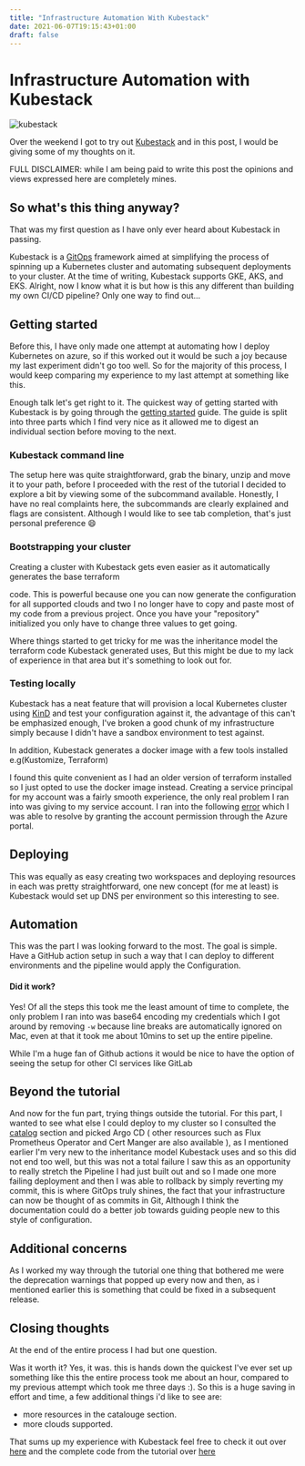 ```yaml
---
title: "Infrastructure Automation With Kubestack"
date: 2021-06-07T19:15:43+01:00
draft: false
---
```



# Infrastructure Automation with Kubestack
![kubestack](https://repository-images.githubusercontent.com/161867918/8023b100-c1a8-11e9-8296-b63c3c068427)

Over the weekend I got to try out [Kubestack](https://kubestack.com) and  in this post, I would be giving some of my thoughts on it.

FULL DISCLAIMER: while I am being paid to write this post the opinions  and views expressed here are completely mines.

## So what's this thing anyway?

That was my first question as I have only ever heard about Kubestack in  passing.

Kubestack is a [GitOps](https://about.gitlab.com/topics/gitops/)  framework aimed at simplifying the process of spinning up a Kubernetes  cluster and automating subsequent deployments to your cluster. At the  time of writing, Kubestack supports GKE, AKS, and EKS. Alright, now I  know what it is but how is this any different than building my own CI/CD  pipeline? Only one way to find out...

## Getting started

Before this, I have only made one attempt at automating how I deploy  Kubernetes on azure, so if this worked out it would be such a joy  because my last experiment didn't go too well. So for the majority of  this process, I would keep comparing my experience to my last attempt at  something like this.

Enough talk let's get right to it. The quickest way of getting started  with Kubestack is by going through the [getting  started](https://www.kubestack.com/framework/documentation/tutorial-get-started)  guide. The guide is split into three parts which I find very nice as it  allowed me to digest an individual section before moving to the next.

### Kubestack command line

The setup here was quite straightforward, grab the binary, unzip and  move it to your path, before I proceeded with the rest of the tutorial I  decided to explore a bit by viewing some of the subcommand available.  Honestly, I have no real complaints here, the subcommands are clearly  explained and flags are consistent. Although I would like to see tab  completion, that's just personal preference 😄

### Bootstrapping your cluster

Creating a cluster with Kubestack gets even easier as it automatically  generates the base terraform

code. This is powerful because one you can now generate the  configuration for all supported clouds and two I no longer have to copy  and paste most of my code from a previous project. Once you have your  "repository" initialized you only have to change three values to get  going.

Where things started to get tricky for me was the inheritance model the  terraform code Kubestack generated uses, But this might be due to my  lack of experience in that area but it's something to look out for.

### Testing locally

Kubestack has a neat feature that will provision a local Kubernetes  cluster using [KinD](https://kind.sigs.k8s.io/) and test your  configuration against it, the advantage of this can't be emphasized  enough, I've broken a good chunk of my infrastructure simply because I  didn't have a sandbox environment to test against.

In addition, Kubestack generates a docker image with a few tools  installed e.g(Kustomize, Terraform)

I found this quite convenient as I had an older version of terraform  installed so I just opted to use the docker image instead. Creating a  service principal for my account was a fairly smooth experience, the  only real problem I ran into was giving to my service account. I ran  into the following  [error](https://login.microsoftonline.com/error?code=50076) which I was  able to resolve by granting the account permission through the Azure  portal.

## Deploying

This was equally as easy creating two workspaces and deploying resources  in each was pretty straightforward, one new concept (for me at least) is  Kubestack would set up DNS per environment so this interesting to see.

## Automation

This was the part I was looking forward to the most. The goal is simple.  Have a GitHub action setup in such a way that I can deploy to different  environments and the pipeline would apply the Configuration.

#### Did it work?

Yes! Of all the steps this took me the least amount of time to complete,  the only problem I ran into was base64 encoding my credentials which I  got around by removing `-w` because line breaks are automatically ignored on Mac, even at that it took me about 10mins to set up the  entire pipeline.

While I'm a huge fan of Github actions it would be nice to have the  option of seeing the setup for other CI services like GitLab

## Beyond the tutorial

And now for the fun part, trying things outside the tutorial. For this  part, I wanted to see what else I could deploy to my cluster so I  consulted the [catalog](https://www.kubestack.com/catalog) section and  picked Argo CD ( other resources such as Flux Prometheus Operator and Cert Manger are also available ), as I mentioned earlier I'm very new to the inheritance  model Kubestack uses and so this did not end too well, but this was not  a total failure I saw this as an opportunity to really stretch the  Pipeline I had just built out and so I made one more failing deployment  and then I was able to rollback by simply reverting my commit, this is  where GitOps truly shines, the fact that your infrastructure can now be  thought of as commits in Git, Although I think the documentation could  do a better job towards guiding people new to this style of  configuration.

## Additional concerns

As I worked my way through the tutorial one thing that bothered me were the deprecation warnings that popped up every now and then, as i mentioned earlier this is something that could be fixed in a subsequent release.

## Closing thoughts

At the end of the entire process I had but one question.

Was it worth it? Yes, it was. this is hands down the quickest I've ever  set up something like this the entire process took me about an hour,  compared to my previous attempt which took me three days :). So this is a huge saving in effort and time, a few additional things i'd like to see are: 

- more resources in the catalouge section. 
- more clouds supported. 


That sums up my experience with  Kubestack feel free to check it out over [here](https://kubestack.com)  and the complete code from the tutorial over  [here](https://github.com/s1ntaxe770r/kubestack-sandbox)

